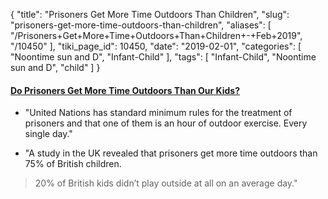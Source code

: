{
    "title": "Prisoners Get More Time Outdoors Than Children",
    "slug": "prisoners-get-more-time-outdoors-than-children",
    "aliases": [
        "/Prisoners+Get+More+Time+Outdoors+Than+Children+-+Feb+2019",
        "/10450"
    ],
    "tiki_page_id": 10450,
    "date": "2019-02-01",
    "categories": [
        "Noontime sun and D",
        "Infant-Child"
    ],
    "tags": [
        "Infant-Child",
        "Noontime sun and D",
        "child"
    ]
}


#### [Do Prisoners Get More Time Outdoors Than Our Kids?](https://thewire.in/health/do-prisoners-get-more-time-outdoors-than-our-kids)

* "United Nations has standard minimum rules for the treatment of prisoners and that one of them is an hour of outdoor exercise. Every single day."

* "A study in the UK revealed that prisoners get more time outdoors than 75% of British children. 

> 20% of British kids didn’t play outside at all on an average day."